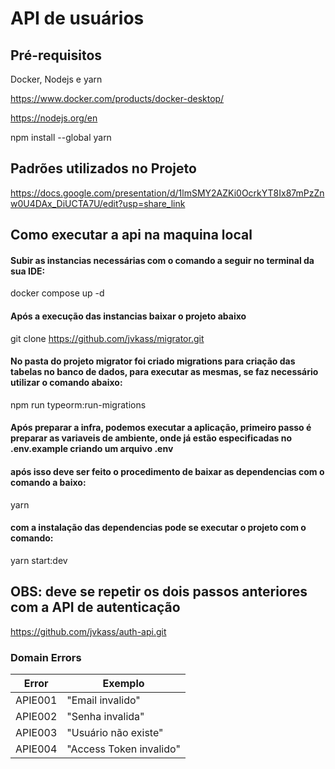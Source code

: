# API de usuários

## Pré-requisitos

Docker, Nodejs e yarn

https://www.docker.com/products/docker-desktop/

https://nodejs.org/en

npm install --global yarn

## Padrões utilizados no Projeto

https://docs.google.com/presentation/d/1lmSMY2AZKi0OcrkYT8Ix87mPzZnw0U4DAx_DiUCTA7U/edit?usp=share_link

## Como executar a api na maquina local

#### Subir as instancias necessárias com o comando a seguir no terminal da sua IDE:

docker compose up -d

#### Após a execução das instancias baixar o projeto abaixo 

git clone https://github.com/jvkass/migrator.git

#### No pasta do projeto migrator foi criado migrations para criação das tabelas no banco de dados, para executar as mesmas, se faz necessário utilizar o comando abaixo:

npm run typeorm:run-migrations

#### Após preparar a infra, podemos executar a aplicação, primeiro passo é preparar as variaveis de ambiente, onde já estão especificadas no .env.example criando um arquivo .env

#### após isso deve ser feito o procedimento de baixar as dependencias com o comando a baixo:

yarn

#### com a instalação das dependencias pode se executar o projeto com o comando: 

yarn start:dev

## OBS: deve se repetir os dois passos anteriores com a API de autenticação

https://github.com/jvkass/auth-api.git

### Domain Errors

  | Error  | Exemplo |
  |---|---|
  |APIE001 | "Email invalido" |
  |APIE002 | "Senha invalida" | 
  |APIE003 | "Usuário não existe"|  
  |APIE004 | "Access Token invalido"|
